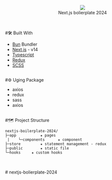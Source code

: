 <div align= "center"><img src="https://picsum.photos/200/300"/></div>
<div align= "center">Next.js bolierplate 2024</div>
<br />
<br />

#🛠️ Built With

- [Bun](https://bun.sh/) Bundler
- [Next.js](https://nextjs.org/) - v14
- [Typescript](https://www.typescriptlang.org/)
- [Redux](https://github.com/reduxjs/redux)
- [SCSS](https://sass-lang.com/)
  <br />
  <br />

#⚙️ Uging Package

- axios
- redux
- sass
- axios
  <br />
  <br />

#🗺 Project Structure

```
nextjs-boilerplate-2024/
├─app			★ pages
 |    └─components		★ component
├─store			★ statement management - redux
├─public		★ static file
└─hooks		★ custom hooks
```

<br />
<br />
#   n e x t j s - b o l i e r p l a t e - 2 0 2 4 
 
 
